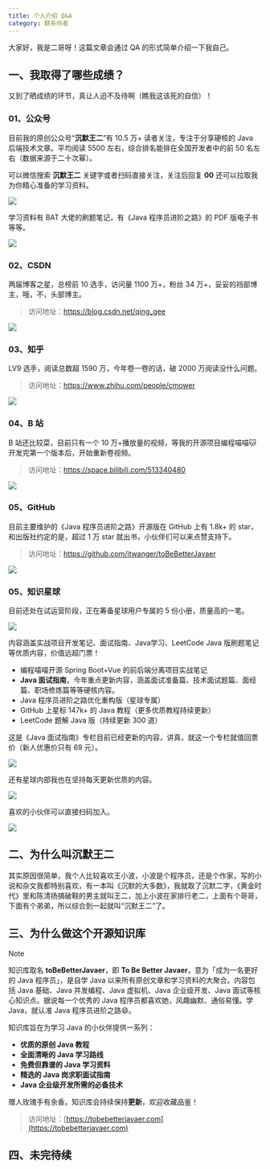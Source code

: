 ```yaml
---
title: 个人介绍 Q&A
category: 联系作者
---
```


大家好，我是二哥呀！这篇文章会通过 QA 的形式简单介绍一下我自己。

## 一、我取得了哪些成绩？

又到了晒成绩的环节，真让人迫不及待啊（瞧我这该死的自信）！

### 01、公众号

目前我的原创公众号“**沉默王二**”有 10.5 万+ 读者关注，专注于分享硬核的 Java 后端技术文章。平均阅读 5500 左右，综合排名能排在全国开发者中的前 50 名左右（数据来源于二十次幂）。

可以微信搜索 **沉默王二** 关键字或者扫码直接关注，关注后回复 **00** 还可以拉取我为你精心准备的学习资料。

![](https://cdn.jsdelivr.net/gh/itwanger/toBeBetterJavaer/images/about-the-author/readme-34972eb2-f214-48db-a43e-c44918dfa23e.png)

学习资料有 BAT 大佬的刷题笔记，有《Java 程序员进阶之路》的 PDF 版电子书等等。

![](https://cdn.jsdelivr.net/gh/itwanger/toBeBetterJavaer/images/about-the-author/readme-a3b81b80-03ec-470c-a9aa-ae8868e239cd.png)



### 02、CSDN

两届博客之星，总榜前 10 选手，访问量 1100 万+，粉丝 34 万+，妥妥的裆部博主，哦，不，头部博主。

>访问地址：https://blog.csdn.net/qing_gee

![](https://cdn.jsdelivr.net/gh/itwanger/toBeBetterJavaer/images/about-the-author/readme-14fd83ec-db6e-4a6f-a8e9-8ce1ce0097c3.png)

### 03、知乎

LV9 选手，阅读总数超 1590 万，今年卷一卷的话，破 2000 万阅读没什么问题。

>访问地址：https://www.zhihu.com/people/cmower

![](https://cdn.jsdelivr.net/gh/itwanger/toBeBetterJavaer/images/about-the-author/readme-0fa19b6e-d06c-436b-bd11-1de8265c56bb.png)

### 04、B 站

B 站还比较菜，目前只有一个 10 万+播放量的视频，等我的开源项目编程喵喵🐱开发完第一个版本后，开始重新卷视频。

>访问地址：https://space.bilibili.com/513340480

![](https://cdn.jsdelivr.net/gh/itwanger/toBeBetterJavaer/images/about-the-author/readme-5db6c62f-6194-4022-aee5-daf4d1a19f0c.png)

### 05、GitHub

目前主要维护的《Java 程序员进阶之路》开源版在 GitHub 上有 1.8k+ 的 star，和出版社约定的是，超过 1 万 star 就出书，小伙伴们可以来点赞支持下。

>访问地址：https://github.com/itwanger/toBeBetterJavaer

![](https://cdn.jsdelivr.net/gh/itwanger/toBeBetterJavaer/images/about-the-author/readme-aa477206-41a9-4c55-a649-3d87ba1cb26b.png)


### 05、知识星球

目前还处在试运营阶段，正在筹备星球用户专属的 5 份小册，质量高的一笔。

![](https://cdn.jsdelivr.net/gh/itwanger/toBeBetterJavaer/images/about-the-author/readme-c3dd1280-098e-460c-9a41-7d566976392b.png)

内容涵盖实战项目开发笔记、面试指南、Java学习、LeetCode Java 版刷题笔记等优质内容，价值远超门票！

- 编程喵喵开源 Spring Boot+Vue 的前后端分离项目实战笔记
- **Java 面试指南**，今年重点更新内容，涵盖面试准备篇、技术面试题篇、面经篇、职场修炼篇等等硬核内容。
- Java 程序员进阶之路优化重构版（星球专属）
- GitHub 上星标 147k+ 的 Java 教程（更多优质教程持续更新）
- LeetCode 题解 Java 版（持续更新 300 道）

这是《Java 面试指南》专栏目前已经更新的内容，讲真，就这一个专栏就值回票价（新人优惠价只有 69 元）。

![](https://cdn.jsdelivr.net/gh/itwanger/toBeBetterJavaer/images/about-the-author/readme-066ef990-a603-4ace-9a19-728eeb319924.png)

还有星球内部我也在坚持每天更新优质的内容。

![](https://cdn.jsdelivr.net/gh/itwanger/toBeBetterJavaer/images/about-the-author/readme-e108c929-ebc5-4d75-8d40-825f6d027117.png)

喜欢的小伙伴可以直接扫码加入。

![](http://cdn.tobebetterjavaer.com/itwanger/zhishixingqiu-youhui30yuan.png)

## 二、为什么叫沉默王二

其实原因很简单，我个人比较喜欢王小波，小波是个程序员，还是个作家，写的小说和杂文我都特别喜欢，有一本叫《沉默的大多数》，我就取了沉默二字，《黄金时代》里和陈清扬搞破鞋的男主就叫王二，加上小波在家排行老二，上面有个哥哥，下面有个弟弟，所以综合到一起就叫“沉默王二”了。

## 三、为什么做这个开源知识库

> [!NOTE]
> 知识库取名 **toBeBetterJavaer**，即 **To Be Better Javaer**，意为「成为一名更好的 Java 程序员」，是自学 Java 以来所有原创文章和学习资料的大聚合。内容包括 Java 基础、Java 并发编程、Java 虚拟机、Java 企业级开发、Java 面试等核心知识点。据说每一个优秀的 Java 程序员都喜欢她，风趣幽默、通俗易懂。学 Java，就认准 Java 程序员进阶之路😄。
>  
>  知识库旨在为学习 Java 的小伙伴提供一系列：
>  - **优质的原创 Java 教程**
>  - **全面清晰的 Java 学习路线**
>  - **免费但靠谱的 Java 学习资料**
>  - **精选的 Java 岗求职面试指南**
>  - **Java 企业级开发所需的必备技术**
>
> 赠人玫瑰手有余香。知识库会持续保持**更新**，欢迎收藏品鉴！

>访问地址：[https://tobebetterjavaer.com](https://tobebetterjavaer.com)

## 四、未完待续
